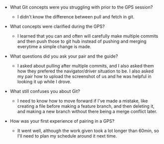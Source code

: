 * What Git concepts were you struggling with prior to the GPS session?
   * I didn't know the difference between pull and fetch in git.

* What concepts were clarified during the GPS?
   * I learned that you can and often will carefully make multiple commits and then push those to git hub instead of pushing and merging everytime a simple change is made. 

* What questions did you ask your pair and the guide?
   * I asked about pulling after multiple commits, and I also asked them how they prefered the navigator/driver situation to be. I also asked my pair how to upload the screenshot of us and he was helpful in looking it up while I drove.

* What still confuses you about Git?
  * I need to know how to move forward if I've made a mistake, like creating a file before making a feature branch, and then deleting it, and making a new branch without there being a merge conflict later.

* How was your first experience of pairing in a GPS?
   * It went well, although the work given took a lot longer than 60min, so I'll need to plan my schedule around it next time.